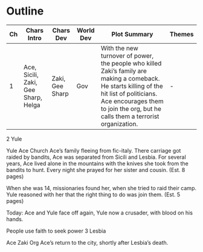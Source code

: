 # Outline

| Ch | Chars Intro | Chars Dev | World Dev | Plot Summary | Themes |
| --- | --- | --- | --- | --- | --- |
| 1 | Ace, Sicili, Zaki, Gee Sharp, Helga | Zaki, Gee Sharp | Gov | With the new turnover of power, the people who killed Zaki’s family are making a comeback. He starts killing of the hit list of politicians. Ace encourages them to join the org, but he calls them a terrorist organization. | - |

2
Yule

Yule
Ace
Church
Ace’s family fleeing from fic-italy. There carriage got raided by bandits, Ace was separated from Sicili and Lesbia. For several years, Ace lived alone in the mountains with the knives she took from the bandits to hunt. Every night she prayed for her sister and cousin.
(Est. 8 pages)

When she was 14, missionaries found her, when she tried to raid their camp. Yule reasoned with her that the right thing to do was join them.
(Est. 5 pages)

Today: Ace and Yule face off again, Yule now a crusader, with blood on his hands.

People use faith to seek power
3
Lesbia

Ace
Zaki
Org
Ace’s return to the city, shortly after Lesbia’s death.

